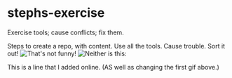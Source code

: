 # stephs-exercise
Exercise tools; cause conflicts; fix them.

Steps to create a repo, with content. Use all the tools. Cause trouble. Sort it out!
![That's not funny!](https://www.google.com/imgres?imgurl=https%3A%2F%2Fstatic.fjcdn.com%2Fgifs%2FUnfunny_5909f2_1436747.gif&imgrefurl=https%3A%2F%2Ffunnyjunk.com%2Ffunny_gifs%2F1437191%2FUnfunny%2F&docid=sGN67p_5X7sLzM&tbnid=281vUEEnuaNNGM%3A&vet=10ahUKEwiPjpP6q73dAhWJOsAKHTHSBxYQMwhBKAwwDA..i&w=473&h=235&client=ubuntu&bih=529&biw=1024&q=unfunny%20gifs&ved=0ahUKEwiPjpP6q73dAhWJOsAKHTHSBxYQMwhBKAwwDA&iact=mrc&uact=8)
![Neither is this:](https://encrypted-tbn0.gstatic.com/images?q=tbn:ANd9GcRh6ofcIshhxrlAseXdd3V2vB9LXJaiZlHc68pYOyVfK9yGQA97WA)

This is a line that I added online. (AS well as changing the first gif above.)
